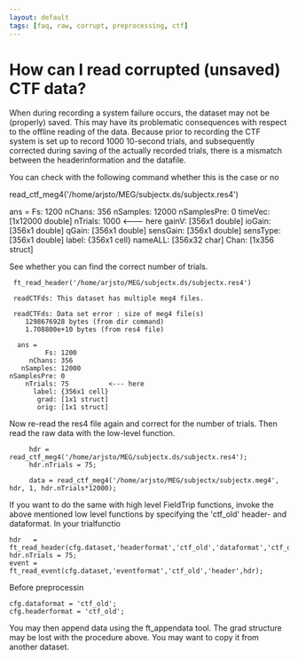```yaml
---
layout: default
tags: [faq, raw, corrupt, preprocessing, ctf]
---
```


# How can I read corrupted (unsaved) CTF data?

When during recording a system failure occurs, the dataset may not be (properly) saved. This may have its problematic consequences with respect to the offline reading of the data. Because prior to recording the CTF system is set up to record 1000 10-second trials, and subsequently corrected during saving of the actually recorded trials, there is a mismatch between the headerinformation and the datafile.

You can check with the following command whether this is the case or no

   read_ctf_meg4('/home/arjsto/MEG/subjectx.ds/subjectx.res4')
   
   ans = 
             Fs: 1200
         nChans: 356
       nSamples: 12000
    nSamplesPre: 0
        timeVec: [1x12000 double]
        nTrials: 1000                 <--- here
          gainV: [356x1 double]
         ioGain: [356x1 double]
          qGain: [356x1 double]
       sensGain: [356x1 double]
       sensType: [356x1 double]
          label: {356x1 cell}
        nameALL: [356x32 char]
           Chan: [1x356 struct]
           
See whether you can find the correct number of trials. 

     ft_read_header('/home/arjsto/MEG/subjectx.ds/subjectx.res4')   
     
     readCTFds: This dataset has multiple meg4 files.

     readCTFds: Data set error : size of meg4 file(s)
		1298676928 bytes (from dir command)
		1.708800e+10 bytes (from res4 file)

      ans = 
             Fs: 1200
         nChans: 356
       nSamples: 12000
    nSamplesPre: 0
        nTrials: 75          <--- here
          label: {356x1 cell}
           grad: [1x1 struct]
           orig: [1x1 struct]  
           
Now re-read the res4 file again and correct for the number of trials. Then read the raw data with the low-level function.

         hdr = read_ctf_meg4('/home/arjsto/MEG/subjectx.ds/subjectx.res4');
         hdr.nTrials = 75;
         
         data = read_ctf_meg4('/home/arjsto/MEG/subjectx/subjectx.meg4', hdr, 1, hdr.nTrials*12000);
         
         
If you want to do the same with high level FieldTrip functions, invoke the above mentioned low level functions by specifying the 'ctf_old' header- and dataformat. In your trialfunctio

    hdr   = ft_read_header(cfg.dataset,'headerformat','ctf_old','dataformat','ctf_old');
    hdr.nTrials = 75;
    event = ft_read_event(cfg.dataset,'eventformat','ctf_old','header',hdr);
    
Before preprocessin

    cfg.dataformat = 'ctf_old';
    cfg.headerformat = 'ctf_old';
    
You may then append data using the ft_appendata tool. The grad structure may be lost with the procedure above. You may want to copy it from another dataset.

   
